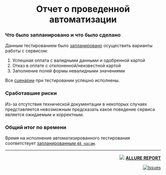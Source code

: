 <div align="center">

# Отчет о проведенной автоматизации

</div>

### Что было запланировано и что было сделано

Данным тестированием было [запланировано](https://github.com/aremarss/qa-project/blob/master/doc/Plan.md#план-автоматизации-тестирования-сервиса-покупки-тура) осуществить варианты работы с сервисом:
1. Успешная оплата с валидными данными и одобренной картой
2. Отказ в оплате с отклоненной/неизвестной картой
3. Заполнение полей формы невалидными значениями

Все [сценарии](https://github.com/aremarss/qa-project/blob/master/doc/Plan.md#перечень-автоматизируемых-сценариев) при тестировании успешно исполнены.

### Сработавшие риски

Из-за отсутствия технической документации в некоторых случаях представляется невозможным
предсказать какое поведение сервиса является ожидаемым и корректным.

### Общий итог по времени

Время на исполнение автоматизированного тестирования соответствует [запланированным `48 часам`](https://github.com/aremarss/qa-project/blob/master/doc/Plan.md#перечень-и-описание-возможных-рисков-при-автоматизации).

---

<div align="right">

[<img  src="https://aremarss.github.io/qa-project-allure/favicon.ico?v=2"/>][Allure]
[**ALLURE REPORT**](https://aremarss.github.io/qa-project-allure/)

[![Issues](https://img.shields.io/github/issues-raw/aremarss/qa-project?color=800000&style=for-the-badge)](https://github.com/aremarss/qa-project/issues)

[Allure]: https://aremarss.github.io/qa-project-allure/

</div>